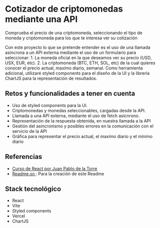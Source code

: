 # Cotizador de criptomonedas mediante una API

Comprueba el precio de una criptomoneda, seleccionando el tipo de moneda y criptomoneda para los que te interesa ver su cotización

<!-- ### [Desplegado con Vercel 👈👈👈](https://control-presupuesto-kappa.vercel.app/) -->

Con este proyecto lo que se pretende entender es el uso de una llamada asíncrona a un API externa mediante el uso de un formulario para seleccionar: 1. La moneda oficial en la que deseamos ver su precio (USD, USX, EUR, etc). 2. La criptomoneda (BTC, ETH, SOL, etc) de la cual quieres conocer el precio actual, maximo diario, semanal.
Como herramienta adicional, utilizaré styled components para el diseño de la UI y la librería ChartJS para la representación de resultados.

## Retos y funcionalidades a tener en cuenta

- Uso de styled components para la UI.
- Criptomonedas y monedas seleccionables, cargadas desde la API.
- Llamada a una API externa, mediante el uso de fetch asícnrono.
- Representación de la respuesta obtenida, en nuestra llamada a la API
- Gestión del asincronismo y posibles errores en la comunicación con el servicio de la API
- Gráfica para representar el precio actual, el maximo diario y el mínimo diario

## Referencias

- [Curso de React por Juan Pablo de la Torre ](https://linkedin.com/in/juanpablodelatorre)
- [Readme.so ](https://readme.so/) : Para la creación de este Readme

## Stack tecnológico

- React
- Vite
- Styled components
- Vercel
- ChartJS
